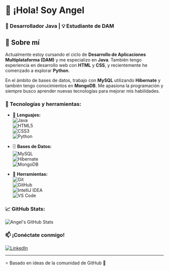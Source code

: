 # 👋 ¡Hola! Soy Angel  

### 🚀 Desarrollador Java | 💡 Estudiante de DAM  


## 🌟 Sobre mí  
Actualmente estoy cursando el ciclo de **Desarrollo de Aplicaciones Multiplataforma (DAM)** y me especializo en **Java**. También tengo experiencia en desarrollo web con **HTML** y **CSS**, y recientemente he comenzado a explorar **Python**.  

En el ámbito de bases de datos, trabajo con **MySQL** utilizando **Hibernate** y también tengo conocimientos en **MongoDB**. Me apasiona la programación y siempre busco aprender nuevas tecnologías para mejorar mis habilidades.  

### 🔧 Tecnologías y herramientas:  
- 🚀 **Lenguajes:**  
  ![Java](https://img.shields.io/badge/-Java-007396?style=flat&logo=java&logoColor=white)  
  ![HTML5](https://img.shields.io/badge/-HTML5-E34F26?style=flat&logo=html5&logoColor=white)  
  ![CSS3](https://img.shields.io/badge/-CSS3-1572B6?style=flat&logo=css3&logoColor=white)  
  ![Python](https://img.shields.io/badge/-Python-3776AB?style=flat&logo=python&logoColor=white)  

- 🗄 **Bases de Datos:**  
  ![MySQL](https://img.shields.io/badge/-MySQL-4479A1?style=flat&logo=mysql&logoColor=white)  
  ![Hibernate](https://img.shields.io/badge/-Hibernate-59666C?style=flat&logo=hibernate&logoColor=white)  
  ![MongoDB](https://img.shields.io/badge/-MongoDB-47A248?style=flat&logo=mongodb&logoColor=white)  

- 🔨 **Herramientas:**  
  ![Git](https://img.shields.io/badge/-Git-F05032?style=flat&logo=git&logoColor=white)  
  ![GitHub](https://img.shields.io/badge/-GitHub-181717?style=flat&logo=github&logoColor=white)  
  ![IntelliJ IDEA](https://img.shields.io/badge/-IntelliJ%20IDEA-000000?style=flat&logo=intellij-idea&logoColor=white)  
  ![VS Code](https://img.shields.io/badge/-VS%20Code-007ACC?style=flat&logo=visual-studio-code&logoColor=white)  

### 📈 GitHub Stats:  
![Angel's GitHub Stats](https://github-readme-stats.vercel.app/api?username=Angeel-git&show_icons=true&theme=radical)  

### 📫 ¡Conéctate conmigo!  
[![LinkedIn](https://img.shields.io/badge/-LinkedIn-0077B5?style=flat&logo=linkedin&logoColor=white)](https://linkedin.com/in/tu-linkedin) 

---  
⭐️ Basado en ideas de la comunidad de GitHub 🚀  
